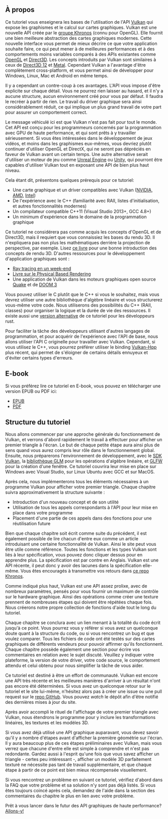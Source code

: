 ## À propos

Ce tutoriel vous enseignera les bases de l'utilisation de l'API [Vulkan](https://www.khronos.org/vulkan/) qui expose 
les graphismes et le calcul sur cartes graphiques. Vulkan est une nouvelle API créée par le
[groupe Khronos](https://www.khronos.org/) (connu pour OpenGL). Elle fournit une bien meilleure abstraction des cartes
graphiques modernes. Cette nouvelle interface vous permet de mieux décrire ce que votre application souhaite faire,
ce qui peut mener à de meilleures performances et à des comportements moins variables comparés à des APIs
existantes comme [OpenGL](https://en.wikipedia.org/wiki/OpenGL) et
[Direct3D](https://en.wikipedia.org/wiki/Direct3D). Les concepts introduits par Vulkan sont similaires à ceux de
[Direct3D 12](https://en.wikipedia.org/wiki/Direct3D#Direct3D_12) et [Metal](https://en.wikipedia.org/wiki/Metal_(API)).
Cependant Vulkan a l'avantage d'être complètement cross-platform, et vous permet ainsi de développer pour Windows,
Linux, Mac et Android en même temps.

Il y a cependant un contre-coup à ces avantages. L'API vous impose d'être explicite sur chaque détail. Vous ne pourrez
rien laisser au hasard, et il n'y a aucune structure, aucun environnement créé pour vous par défaut. Il faudra le
recréer à partir de rien. Le travail du driver graphique sera ainsi considérablement réduit, ce qui implique un plus 
grand travail de votre part pour assurer un comportement correct.

Le message véhiculé ici est que Vulkan n'est pas fait pour tout le monde. Cet API est conçu pour les programmeurs 
concernés par la programmation avec GPU de haute performance, et qui sont prêts à y travailler sérieusement. Si vous
êtes intéressées dans le développement de jeux vidéos, et moins dans les graphismes eux-mêmes, vous devriez plutôt
continuer d'utiliser OpenGL et DirectX, qui ne seront pas dépréciés en faveur de Vulkan avant un certain temps. Une
autre alternative serait d'utiliser un moteur de jeu comme
[Unreal Engine](https://en.wikipedia.org/wiki/Unreal_Engine#Unreal_Engine_4) ou
[Unity](https://en.wikipedia.org/wiki/Unity_(game_engine)), qui pourront être capables d'utiliser Vulkan tout en
exposant une API de bien plus haut niveau.

Cela étant dit, présentons quelques prérequis pour ce tutoriel:

* Une carte graphique et un driver compatibles avec Vulkan ([NVIDIA](https://developer.nvidia.com/vulkan-driver),
[AMD](https://www.amd.com/en/technologies/vulkan),
[Intel](https://software.intel.com/en-us/blogs/2017/02/10/intel-announces-that-we-are-moving-from-beta-support-to-full-official-support-for))
* De l'expérience avec le C++ (familiarité avec RAII, listes d'initialisation, et autres fonctionnalités modernes)
* Un compilateur compatible C++11 (Visual Studio 2013+, GCC 4.8+)
* Un minimum d'expérience dans le domaine de la programmation graphique

Ce tutoriel ne considérera pas comme acquis les concepts d'OpenGL et de Direct3D, mais il requiert que vous connaissiez
les bases du rendu 3D. Il n'expliquera pas non plus les mathématiques derrière la projection de perspective, par
exemple. Lisez [ce livre](http://opengl.datenwolf.net/gltut/html/index.html) pour une bonne introduction des concepts
de rendu 3D. D'autres ressources pour le développement d'application graphiques sont :
* [Ray tracing en un week-end](https://github.com/petershirley/raytracinginoneweekend)
* [Livre sur le Physical Based Rendering](http://www.pbr-book.org/)
* Une application de Vulkan dans les moteurs graphiques open source [Quake](https://github.com/Novum/vkQuake) et de
[DOOM 3](https://github.com/DustinHLand/vkDOOM3)

Vous pouvez utiliser le C plutôt que le C++ si vous le souhaitez, mais vous devrez utiliser une autre bibliothèque
d'algèbre linéaire et vous structurerez vous-même votre code. Nous utiliserons des possibilités du C++ (RAII,
classes) pour organiser la logique et la durée de vie des ressources. Il existe aussi une
[version alternative](https://github.com/bwasty/vulkan-tutorial-rs) de ce tutoriel pour les développeurs rust.

Pour faciliter la tâche des développeurs utilisant d'autres langages de programmation, et pour acquérir de l'expérience
avec l'API de base, nous allons utiliser l'API C originelle pour travailler avec Vulkan. Cependant, si vous utilisez le
C++, vous pourrez préférer utiliser le binding [Vulkan-Hpp](https://github.com/KhronosGroup/Vulkan-Hpp) plus récent,
qui permet de s'éloigner de certains détails ennuyeux et d'éviter certains types d'erreurs.

## E-book

Si vous préférez lire ce tutoriel en E-book, vous pouvez en télécharger une version EPUB ou PDF ici:

* [EPUB](https://raw.githubusercontent.com/Overv/VulkanTutorial/master/ebook/Vulkan%20Tutorial%20fr.epub)
* [PDF](https://raw.githubusercontent.com/Overv/VulkanTutorial/master/ebook/Vulkan%20Tutorial%20fr.pdf)

## Structure du tutoriel

Nous allons commencer par une approche générale du fonctionnement de Vulkan, et verrons d'abord rapidement le travail à
effectuer pour afficher un premier triangle à l'écran. Le but de chaque petite étape aura ainsi plus de sens quand
vous aurez compris leur rôle dans le fonctionnement global. Ensuite, nous préparerons l'environnement de développement,
avec le [SDK Vulkan](https://lunarg.com/vulkan-sdk/), la [bibliothèque GLM](http://glm.g-truc.net/) pour les opérations
d'algèbre linéaire, et [GLFW](http://www.glfw.org/) pour la création d'une fenêtre. Ce tutoriel couvrira leur mise en
place sur Windows avec Visual Studio, sur Linux Ubuntu avec GCC et sur MacOS.

Après cela, nous implémenterons tous les éléments nécessaires à un programme Vulkan pour afficher votre premier
triangle. Chaque chapitre suivra approximativement la structure suivante :

* Introduction d'un nouveau concept et de son utilité
* Utilisation de tous les appels correspondants à l'API pour leur mise en place dans votre programme
* Placement d'une partie de ces appels dans des fonctions pour une réutilisation future

Bien que chaque chapitre soit écrit comme suite du précédent, il est également possible de lire chacun d'entre eux
comme un article introduisant une certaine fonctionnalité de Vulkan. Ainsi le site peut vous être utile comme référence.
Toutes les fonctions et les types Vulkan sont liés à leur spécification, vous pouvez donc cliquer dessus pour en
apprendre plus. La spécification est par contre en Anglais. Vulkan est une API récente, il peut donc y avoir des 
lacunes dans la spécification elle-même. Vous êtes encouragés à transmettre vos retours dans
[ce repo Khronos](https://github.com/KhronosGroup/Vulkan-Docs).

Comme indiqué plus haut, Vulkan est une API assez prolixe, avec de nombreux paramètres, pensés pour vous fournir un
maximum de contrôle sur le hardware graphique. Ainsi des opérations comme créer une texture prennent de nombreuses
étapes qui doivent être répétées chaque fois. Nous créerons notre propre collection de fonctions d'aide tout le long
du tutoriel.

Chaque chapitre se conclura avec un lien menant à la totalité du code écrit jusqu'à ce point. Vous pourrez vous y
référer si vous avez un quelconque doute quant à la structure du code, ou si vous rencontrez un bug et que voulez
comparer. Tous les fichiers de code ont été testés sur des cartes graphiques de différents vendeurs pour pouvoir
affirmer qu'ils fonctionnent. Chaque chapitre possède également une section pour écrire vos commentaires en relation
avec le sujet discuté. Veuillez y indiquer votre plateforme, la version de votre driver, votre code source, le
comportement attendu et celui obtenu pour nous simplifier la tâche de vous aider.

Ce tutoriel est destiné à être un effort de communauté. Vulkan est encore une API très récente et les meilleures
manières d'arriver à un résultat n'ont pas encore été déterminées. Si vous avez un quelconque retour sur le tutoriel
et le site lui-même, n'hésitez alors pas à créer une issue ou une pull request sur le
[repo GitHub](https://github.com/Overv/VulkanTutorial). Vous pouvez *watch* le dépôt afin d'être notifié des
dernières mises à jour du site.

Après avoir accompli le rituel de l'affichage de votre premier triangle avec Vulkan, nous étendrons le programme pour y
inclure les transformations linéaires, les textures et les modèles 3D.

Si vous avez déjà utilisé une API graphique auparavant, vous devez savoir qu'il y a nombre d'étapes avant d'afficher la
première géométrie sur l'écran. Il y aura beaucoup plus de ces étapes préliminaires avec Vulkan, mais vous verrez que
chacune d'entre elle est simple à comprendre et n'est pas redondante. Gardez aussi à l'esprit qu'une fois que vous savez
afficher un triangle - certes peu intéressant -, afficher un modèle 3D parfaitement texturé ne nécessite pas tant de
travail supplémentaire, et que chaque étape à partir de ce point est bien mieux récompensée visuellement.

Si vous rencontrez un problème en suivant ce tutoriel, vérifiez d'abord dans la FAQ que votre problème et sa solution
n'y sont pas déjà listés. Si vous êtes toujours coincé après cela, demandez de l'aide dans la section des commentaires
du chapitre le plus en lien avec votre problème.

Prêt à vous lancer dans le futur des API graphiques de haute performance? [Allons-y!](!fr/Introduction)
